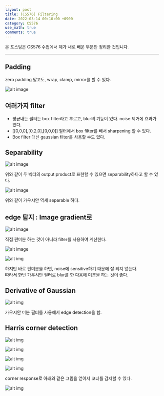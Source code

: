 ```yaml
---
layout: post
title: (CS576) Filtering
date: 2022-03-14 00:10:00 +0900
category: CS576
use_math: true
comments: true
---
```


본 포스팅은 CS576 수업에서 제가 새로 배운 부분만 정리한 것입니다.

---

## Padding

zero padding 말고도, wrap, clamp, mirror를 할  수 있다.

![alt image](/public/img/220314/paddign.png)

## 여러가지 filter

- 평균내는 필터는 box filter라고 부르고, blur의 기능이 있다. noise 제거에 효과가 있다.
- [[0,0,0],[0,2,0],[0,0,0]] 필터에서 box filter를 빼서 sharpening 할 수 있다.
- Box filter 대신 gaussian filter를 사용할 수도 있다.

## Separability

![alt image](/public/img/220314/separability.png)

위와 같이 두 벡터의 output product로 표현할 수 있으면 separability하다고 할 수 있다.

![alt image](/public/img/220314/gaussian_separability.png)

위와 같이 가우시안 역세 separable 하다.

## edge 탐지 : Image gradient로

![alt image](/public/img/220314/image_gradient.png)

직접 편미분 하는 것이 아니라 filter를 사용하여 계산한다.

![alt image](/public/img/220314/grad_filter.png)

![alt img](/public/img/220314/gradient_magnitude.png)

하지만 바로 편미분을 하면, noise에 sensitive하기 때문에 잘 되지 않는다. <br>
따라서 한번 가우시안 필터로 blur를 한 다음에 미분을 하는 것이 좋다.

## Derivative of Gaussian

![alt img](/public/img/220316/derivative_gaussian.png)

가우시안 미분 필터를 사용해서 edge detection을 함.

## Harris corner detection

![alt img](/public/img/220314/harris_corner.png)

![alt img](/public/img/220314/harris_corner2.png)

![alt img](/public/img/220314/harris_corner3.png)

![alt img](/public/img/220314/corner_response.png)

corner response로 아래와 같은 그림을 얻어서 코너를 감지할 수 있다.

![alt img](/public/img/220316/corner_response_map.png)

